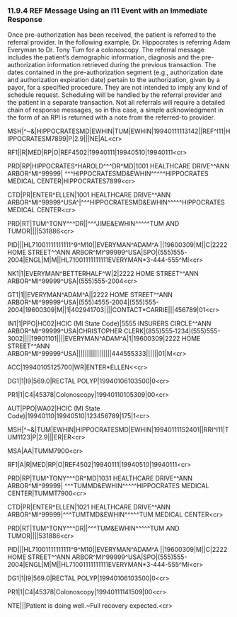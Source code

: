 ### 11.9.4 REF Message Using an I11 Event with an Immediate Response

Once pre-authorization has been received, the patient is referred to the referral provider. In the following example, Dr. Hippocrates is referring Adam Everyman to Dr. Tony Tum for a colonoscopy. The referral message includes the patient’s demographic information, diagnosis and the pre-authorization information retrieved during the previous transaction. The dates contained in the pre-authorization segment (e.g., authorization date and authorization expiration date) pertain to the authorization, given by a payor, for a specified procedure. They are not intended to imply any kind of schedule request. Scheduling will be handled by the referral provider and the patient in a separate transaction. Not all referrals will require a detailed chain of response messages, so in this case, a simple acknowledgment in the form of an RPI is returned with a note from the referred-to provider.

MSH|^~\&|HIPPOCRATESMD|EWHIN|TUM|EWHIN|19940111113142||REF^I11|HIPPOCRATESM7899|P|2.9|||NE|AL&lt;cr>

RF1||R|MED|RP|O|REF4502|19940111|19940510|19940111&lt;cr>

PRD|RP|HIPPOCRATES^HAROLD^^^DR^MD|1001 HEALTHCARE DRIVE^^ANN ARBOR^MI^99999| ^^^HIPPOCRATESMD&EWHIN^^^^^HIPPOCRATES MEDICAL CENTER|HIPPOCRATES7899&lt;cr>

CTD|PR|ENTER^ELLEN|1001 HEALTHCARE DRIVE^^ANN ARBOR^MI^99999^USA^|^^^HIPPOCRATESMD&EWHIN^^^^^HIPPOCRATES MEDICAL CENTER&lt;cr>

PRD|RT|TUM^TONY^^^DR||^^^JIME&EWHIN^^^^^TUM AND TUMOR||||531886&lt;cr>

PID|||HL71001111111111^9^M10||EVERYMAN^ADAM^A ||19600309|M||C|2222 HOME STREET^^ANN ARBOR^MI^99999^USA|SPO|(555)555-2004|ENGL|M|M||HL71001111111111EVERYMAN*3-444-555^MI&lt;cr>

NK1|1|EVERYMAN^BETTERHALF^W|2|2222 HOME STREET^^ANN ARBOR^MI^99999^USA|(555)555-2004&lt;cr>

GT1|1||EVERYMAN^ADAM^A||2222 HOME STREET^^ANN ARBOR^MI^99999^USA|(555)4555-2004|(555)555-2004|19600309|M||1|402941703||||CONTACT*CARRIE|||456789|01&lt;cr>

IN1|1|PPO|HC02|HCIC (MI State Code)|5555 INSURERS CIRCLE^^ANN ARBOR^MI^99999^USA|CHRISTOPHER CLERK|(855)555‑1234|(555)555-3002||||19901101||||EVERYMAN^ADAM^A|1|19600309|2222 HOME STREET^^ANN ARBOR^MI^99999^USA|||||||||||||||||444555333||||||01|M&lt;cr>

ACC|19940105125700|WR|ENTER*ELLEN&lt;&lt;cr>

DG1|1|I9|569.0|RECTAL POLYP|19940106103500|0&lt;cr>

PR1|1|C4|45378|Colonoscopy|19940110105309|00&lt;cr>

AUT|PPO|WA02|HCIC (MI State Code)|19940110|19940510|123456789|175|1&lt;cr>

MSH|^~\&|TUM|EWHIN|HIPPOCRATESMD|EWHIN|19940111152401||RRI^I11|TUM1123|P|2.9|||ER|ER&lt;cr>

MSA|AA|TUMM7900&lt;cr>

RF1|A|R|MED|RP|O|REF4502|19940111|19940510|19940111&lt;cr>

PRD|RP|TUM^TONY^^^DR^MD|1031 HEALTHCARE DRIVE^^ANN ARBOR^MI^99999| ^^^TUMMD&EWHIN^^^^^HIPPOCRATES MEDICAL CENTER|TUMMT7900&lt;cr>

CTD|PR|ENTER^ELLEN|1021 HEALTHCARE DRIVE^^ANN ARBOR^MI^99999|^^^TUMTMD&EWHIN^^^^^TUM MEDICAL CENTER&lt;cr>

PRD|RT|TUM^TONY^^^DR||^^^TUM&EWHIN^^^^^TUM AND TUMOR||||531886&lt;cr>

PID|||HL71001111111111^9^M10||EVERYMAN^ADAM^A ||19600309|M||C|2222 HOME STREET^^ANN ARBOR^MI^99999^USA|SPO|(555)555-2004|ENGL|M|M||HL71001111111111EVERYMAN*3-444-555^MI&lt;cr>

DG1|1|I9|569.0|RECTAL POLYP|19940106103500|0&lt;cr>

PR1|1|C4|45378|Colonoscopy|19940111141509|00&lt;cr>

NTE|||Patient is doing well.~Full recovery expected.&lt;cr>
